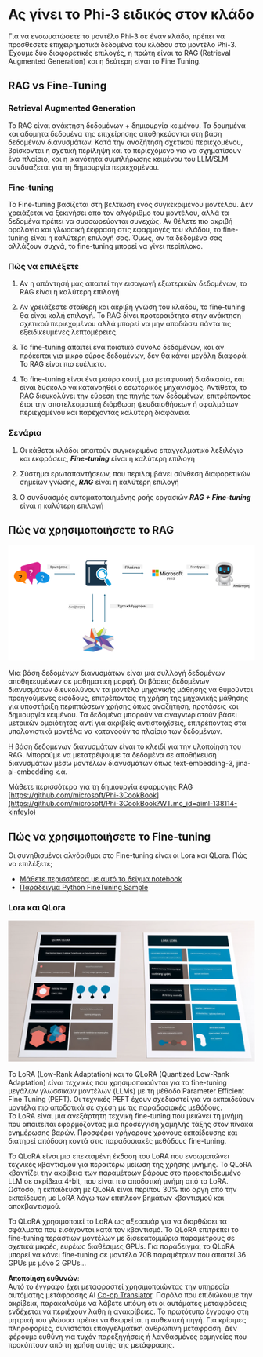 <!--
CO_OP_TRANSLATOR_METADATA:
{
  "original_hash": "743d7e9cb9c4e8ea642d77bee657a7fa",
  "translation_date": "2025-07-17T09:56:50+00:00",
  "source_file": "md/03.FineTuning/LetPhi3gotoIndustriy.md",
  "language_code": "el"
}
-->
# **Ας γίνει το Phi-3 ειδικός στον κλάδο**

Για να ενσωματώσετε το μοντέλο Phi-3 σε έναν κλάδο, πρέπει να προσθέσετε επιχειρηματικά δεδομένα του κλάδου στο μοντέλο Phi-3. Έχουμε δύο διαφορετικές επιλογές, η πρώτη είναι το RAG (Retrieval Augmented Generation) και η δεύτερη είναι το Fine Tuning.

## **RAG vs Fine-Tuning**

### **Retrieval Augmented Generation**

Το RAG είναι ανάκτηση δεδομένων + δημιουργία κειμένου. Τα δομημένα και αδόμητα δεδομένα της επιχείρησης αποθηκεύονται στη βάση δεδομένων διανυσμάτων. Κατά την αναζήτηση σχετικού περιεχομένου, βρίσκονται η σχετική περίληψη και το περιεχόμενο για να σχηματίσουν ένα πλαίσιο, και η ικανότητα συμπλήρωσης κειμένου του LLM/SLM συνδυάζεται για τη δημιουργία περιεχομένου.

### **Fine-tuning**

Το Fine-tuning βασίζεται στη βελτίωση ενός συγκεκριμένου μοντέλου. Δεν χρειάζεται να ξεκινήσει από τον αλγόριθμο του μοντέλου, αλλά τα δεδομένα πρέπει να συσσωρεύονται συνεχώς. Αν θέλετε πιο ακριβή ορολογία και γλωσσική έκφραση στις εφαρμογές του κλάδου, το fine-tuning είναι η καλύτερη επιλογή σας. Όμως, αν τα δεδομένα σας αλλάζουν συχνά, το fine-tuning μπορεί να γίνει περίπλοκο.

### **Πώς να επιλέξετε**

1. Αν η απάντησή μας απαιτεί την εισαγωγή εξωτερικών δεδομένων, το RAG είναι η καλύτερη επιλογή

2. Αν χρειάζεστε σταθερή και ακριβή γνώση του κλάδου, το fine-tuning θα είναι καλή επιλογή. Το RAG δίνει προτεραιότητα στην ανάκτηση σχετικού περιεχομένου αλλά μπορεί να μην αποδώσει πάντα τις εξειδικευμένες λεπτομέρειες.

3. Το fine-tuning απαιτεί ένα ποιοτικό σύνολο δεδομένων, και αν πρόκειται για μικρό εύρος δεδομένων, δεν θα κάνει μεγάλη διαφορά. Το RAG είναι πιο ευέλικτο.

4. Το fine-tuning είναι ένα μαύρο κουτί, μια μεταφυσική διαδικασία, και είναι δύσκολο να κατανοηθεί ο εσωτερικός μηχανισμός. Αντίθετα, το RAG διευκολύνει την εύρεση της πηγής των δεδομένων, επιτρέποντας έτσι την αποτελεσματική διόρθωση ψευδαισθήσεων ή σφαλμάτων περιεχομένου και παρέχοντας καλύτερη διαφάνεια.

### **Σενάρια**

1. Οι κάθετοι κλάδοι απαιτούν συγκεκριμένο επαγγελματικό λεξιλόγιο και εκφράσεις, ***Fine-tuning*** είναι η καλύτερη επιλογή

2. Σύστημα ερωταπαντήσεων, που περιλαμβάνει σύνθεση διαφορετικών σημείων γνώσης, ***RAG*** είναι η καλύτερη επιλογή

3. Ο συνδυασμός αυτοματοποιημένης ροής εργασιών ***RAG + Fine-tuning*** είναι η καλύτερη επιλογή

## **Πώς να χρησιμοποιήσετε το RAG**

![rag](../../../../translated_images/rag.2014adc59e6f6007bafac13e800a6cbc3e297fbb9903efe20a93129bd13987e9.el.png)

Μια βάση δεδομένων διανυσμάτων είναι μια συλλογή δεδομένων αποθηκευμένων σε μαθηματική μορφή. Οι βάσεις δεδομένων διανυσμάτων διευκολύνουν τα μοντέλα μηχανικής μάθησης να θυμούνται προηγούμενες εισόδους, επιτρέποντας τη χρήση της μηχανικής μάθησης για υποστήριξη περιπτώσεων χρήσης όπως αναζήτηση, προτάσεις και δημιουργία κειμένου. Τα δεδομένα μπορούν να αναγνωριστούν βάσει μετρικών ομοιότητας αντί για ακριβείς αντιστοιχίσεις, επιτρέποντας στα υπολογιστικά μοντέλα να κατανοούν το πλαίσιο των δεδομένων.

Η βάση δεδομένων διανυσμάτων είναι το κλειδί για την υλοποίηση του RAG. Μπορούμε να μετατρέψουμε τα δεδομένα σε αποθήκευση διανυσμάτων μέσω μοντέλων διανυσμάτων όπως text-embedding-3, jina-ai-embedding κ.ά.

Μάθετε περισσότερα για τη δημιουργία εφαρμογής RAG [https://github.com/microsoft/Phi-3CookBook](https://github.com/microsoft/Phi-3CookBook?WT.mc_id=aiml-138114-kinfeylo) 

## **Πώς να χρησιμοποιήσετε το Fine-tuning**

Οι συνηθισμένοι αλγόριθμοι στο Fine-tuning είναι οι Lora και QLora. Πώς να επιλέξετε;
- [Μάθετε περισσότερα με αυτό το δείγμα notebook](../../../../code/04.Finetuning/Phi_3_Inference_Finetuning.ipynb)
- [Παράδειγμα Python FineTuning Sample](../../../../code/04.Finetuning/FineTrainingScript.py)

### **Lora και QLora**

![lora](../../../../translated_images/qlora.e6446c988ee04ca08807488bb7d9e2c0ea7ef4af9d000fc6d13032b4ac2de18d.el.png)

Το LoRA (Low-Rank Adaptation) και το QLoRA (Quantized Low-Rank Adaptation) είναι τεχνικές που χρησιμοποιούνται για το fine-tuning μεγάλων γλωσσικών μοντέλων (LLMs) με τη μέθοδο Parameter Efficient Fine Tuning (PEFT). Οι τεχνικές PEFT έχουν σχεδιαστεί για να εκπαιδεύουν μοντέλα πιο αποδοτικά σε σχέση με τις παραδοσιακές μεθόδους.  
Το LoRA είναι μια ανεξάρτητη τεχνική fine-tuning που μειώνει τη μνήμη που απαιτείται εφαρμόζοντας μια προσέγγιση χαμηλής τάξης στον πίνακα ενημέρωσης βαρών. Προσφέρει γρήγορους χρόνους εκπαίδευσης και διατηρεί απόδοση κοντά στις παραδοσιακές μεθόδους fine-tuning.

Το QLoRA είναι μια επεκταμένη έκδοση του LoRA που ενσωματώνει τεχνικές κβαντισμού για περαιτέρω μείωση της χρήσης μνήμης. Το QLoRA κβαντίζει την ακρίβεια των παραμέτρων βάρους στο προεκπαιδευμένο LLM σε ακρίβεια 4-bit, που είναι πιο αποδοτική μνήμη από το LoRA. Ωστόσο, η εκπαίδευση με QLoRA είναι περίπου 30% πιο αργή από την εκπαίδευση με LoRA λόγω των επιπλέον βημάτων κβαντισμού και αποκβαντισμού.

Το QLoRA χρησιμοποιεί το LoRA ως αξεσουάρ για να διορθώσει τα σφάλματα που εισάγονται κατά τον κβαντισμό. Το QLoRA επιτρέπει το fine-tuning τεράστιων μοντέλων με δισεκατομμύρια παραμέτρους σε σχετικά μικρές, ευρέως διαθέσιμες GPUs. Για παράδειγμα, το QLoRA μπορεί να κάνει fine-tuning σε μοντέλο 70B παραμέτρων που απαιτεί 36 GPUs με μόνο 2 GPUs...

**Αποποίηση ευθυνών**:  
Αυτό το έγγραφο έχει μεταφραστεί χρησιμοποιώντας την υπηρεσία αυτόματης μετάφρασης AI [Co-op Translator](https://github.com/Azure/co-op-translator). Παρόλο που επιδιώκουμε την ακρίβεια, παρακαλούμε να λάβετε υπόψη ότι οι αυτόματες μεταφράσεις ενδέχεται να περιέχουν λάθη ή ανακρίβειες. Το πρωτότυπο έγγραφο στη μητρική του γλώσσα πρέπει να θεωρείται η αυθεντική πηγή. Για κρίσιμες πληροφορίες, συνιστάται επαγγελματική ανθρώπινη μετάφραση. Δεν φέρουμε ευθύνη για τυχόν παρεξηγήσεις ή λανθασμένες ερμηνείες που προκύπτουν από τη χρήση αυτής της μετάφρασης.